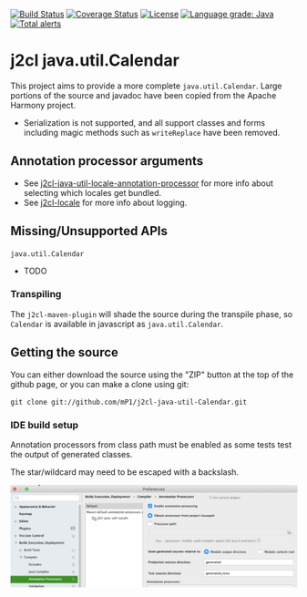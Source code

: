 [![Build Status](https://travis-ci.com/mP1/j2cl-java-util-Calendar.svg?branch=master)](https://travis-ci.com/mP1/j2cl-java-util-Calendar.svg?branch=master)
[![Coverage Status](https://coveralls.io/repos/github/mP1/j2cl-java-util-Calendar/badge.svg?branch=master)](https://coveralls.io/github/mP1/j2cl-java-util-Calendar?branch=master)
[![License](https://img.shields.io/badge/License-Apache%202.0-blue.svg)](https://opensource.org/licenses/Apache-2.0)
[![Language grade: Java](https://img.shields.io/lgtm/grade/java/g/mP1/j2cl-java-util-Calendar.svg?logo=lgtm&logoWidth=18)](https://lgtm.com/projects/g/mP1/j2cl-java-util-Calendar/context:java)
[![Total alerts](https://img.shields.io/lgtm/alerts/g/mP1/j2cl-java-util-Calendar.svg?logo=lgtm&logoWidth=18)](https://lgtm.com/projects/g/mP1/j2cl-java-util-Calendar/alerts/)



#  j2cl java.util.Calendar

This project aims to provide a more complete `java.util.Calendar`. Large portions of the source and javadoc have been copied from the Apache Harmony project.

- Serialization is not supported, and all support classes and forms including magic methods such as `writeReplace` have been removed.



## Annotation processor arguments

- See [j2cl-java-util-locale-annotation-processor](https://github.com/mP1/j2cl-java-util-locale-annotation-processor) for more info about selecting which locales get bundled.
- See [j2cl-locale](https://github.com/mP1/j2cl-locale) for more info about logging.


## Missing/Unsupported APIs

`java.util.Calendar`

- TODO




### Transpiling

The `j2cl-maven-plugin` will shade the source during the transpile phase, so `Calendar`
is available in javascript as `java.util.Calendar`. 



## Getting the source

You can either download the source using the "ZIP" button at the top
of the github page, or you can make a clone using git:

```
git clone git://github.com/mP1/j2cl-java-util-Calendar.git
```



### IDE build setup

Annotation processors from class path must be enabled as some tests test the output of generated classes.

The star/wildcard may need to be escaped with a backslash.

![Intellij -> System Preferences -> Annotation Processors](intellij-enable-annotation-processors.png)